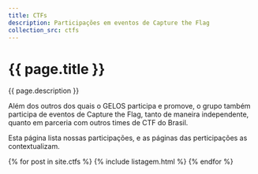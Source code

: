 ```yaml
---
title: CTFs
description: Participações em eventos de Capture the Flag
collection_src: ctfs
---
```


# {{ page.title }}
{{ page.description }}

Além dos outros dos quais o GELOS participa e promove, o grupo também participa
de eventos de Capture the Flag, tanto de maneira independente, quanto em
parceria com outros times de CTF do Brasil.

Esta página lista nossas participações, e as páginas das perticipações as
contextualizam.

{% for post in site.ctfs %}
{% include listagem.html %}
{% endfor %}